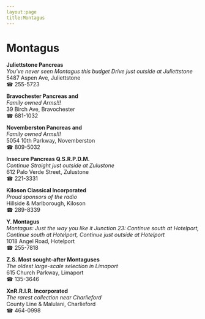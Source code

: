 ```yaml
---
layout:page
title:Montagus
---
```

# Montagus

**Juliettstone Pancreas**  
_You've never seen Montagus this budget 
Drive just outside at Juliettstone_  
5487 Aspen Ave, Juliettstone  
☎ 255-5723



**Bravochester Pancreas and**  
_Family owned Arms!!!_  
39 Birch Ave, Bravochester  
☎ 681-1032



**Novemberston Pancreas and**  
_Family owned Arms!!!_  
5054 10th Parkway, Novemberston  
☎ 809-5032



**Insecure Pancreas Q.S.R.P.D.M.**  
_Continue Straight just outside at Zulustone_  
612 Palo Verde Street, Zulustone  
☎ 221-3331



**Kiloson Classical Incorporated**  
_Proud sponsors of the radio_  
Hillside & Marlborough, Kiloson  
☎ 289-8339



**Y. Montagus**  
_Montagus: Just the way you like it 
Junction 23: Continue south at Hotelport, Continue south at Hotelport, Continue just outside at Hotelport_  
1018 Angel Road, Hotelport  
☎ 255-7818



**Z.S. Most sought-after Montaguses**  
_The oldest large-scale selection in Limaport_  
615 Church Parkway, Limaport  
☎ 135-3646



**XnR.R.I.R. Incorporated**  
_The rarest collection near Charlieford_  
County Line & Malulani, Charlieford  
☎ 464-0998



